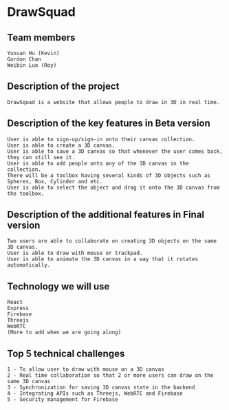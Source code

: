 # DrawSquad

## Team members
```
Yuxuan Hu (Kevin)
Gordon Chan
Weibin Luo (Roy)
```

## Description of the project
```
DrawSquad is a website that allows people to draw in 3D in real time.
```

## Description of the key features in Beta version
```
User is able to sign-up/sign-in onto their canvas collection.
User is able to create a 3D canvas.
User is able to save a 3D canvas so that whenever the user comes back, they can still see it.
User is able to add people onto any of the 3D canvas in the collection.
There will be a toolbox having several kinds of 3D objects such as Spheres, Box, Cylinder and etc.
User is able to select the object and drag it onto the 3D canvas from the toolbox.
```

## Description of the additional features in Final version
```
Two users are able to collaborate on creating 3D objects on the same 3D canvas.
User is able to draw with mouse or trackpad.
User is able to animate the 3D canvas in a way that it rotates automatically.
```

## Technology we will use
```
React
Express
Firebase
Threejs
WebRTC
(More to add when we are going along)
```

## Top 5 technical challenges
```
1 - To allow user to draw with mouse on a 3D canvas
2 - Real time collaboration so that 2 or more users can draw on the same 3D canvas
3 - Synchronization for saving 3D canvas state in the backend
4 - Integrating APIs such as Threejs, WebRTC and Firebase
5 - Security management for Firebase
```
